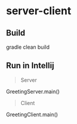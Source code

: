 # server-client

## Build

gradle clean build

## Run in Intellij

> Server

GreetingServer.main()

> Client

GreetingClient.main()
